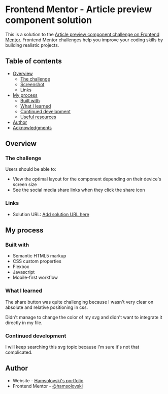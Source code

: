 # Frontend Mentor - Article preview component solution

This is a solution to the [Article preview component challenge on Frontend Mentor](https://www.frontendmentor.io/challenges/article-preview-component-dYBN_pYFT). Frontend Mentor challenges help you improve your coding skills by building realistic projects. 

## Table of contents

- [Overview](#overview)
  - [The challenge](#the-challenge)
  - [Screenshot](#screenshot)
  - [Links](#links)
- [My process](#my-process)
  - [Built with](#built-with)
  - [What I learned](#what-i-learned)
  - [Continued development](#continued-development)
  - [Useful resources](#useful-resources)
- [Author](#author)
- [Acknowledgments](#acknowledgments)


## Overview

### The challenge

Users should be able to:

- View the optimal layout for the component depending on their device's screen size
- See the social media share links when they click the share icon

### Links

- Solution URL: [Add solution URL here](https://hamsolovski.github.io/web-design-practice/article-preview-component-master/index.html)

## My process

### Built with

- Semantic HTML5 markup
- CSS custom properties
- Flexbox
- Javascript
- Mobile-first workflow


### What I learned

The share button was quite challenging because I wasn't very clear on absolute and relative positioning in css. 

Didn't manage to change the color of my svg and didn't want to integrate it directly in my file.

### Continued development

I will keep searching this svg topic because I'm sure it's not that complicated.

## Author

- Website - [Hamsolovski's portfolio](https://github.com/Hamsolovski)
- Frontend Mentor - [@hamsolovski](https://www.frontendmentor.io/profile/Hamsolovski)
